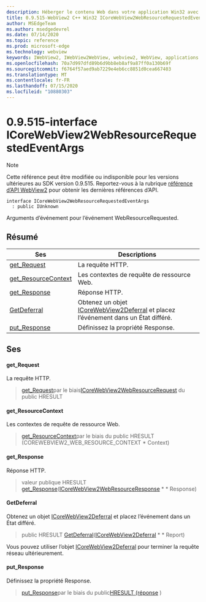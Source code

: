```yaml
---
description: Héberger le contenu Web dans votre application Win32 avec le contrôle Microsoft Edge WebView2
title: 0.9.515-WebView2 C++ Win32 ICoreWebView2WebResourceRequestedEventArgs
author: MSEdgeTeam
ms.author: msedgedevrel
ms.date: 07/14/2020
ms.topic: reference
ms.prod: microsoft-edge
ms.technology: webview
keywords: IWebView2, IWebView2WebView, webview2, WebView, applications Win32, Win32, Edge, ICoreWebView2, ICoreWebView2Controller, contrôle de navigateur, html Edge
ms.openlocfilehash: 70a7d997dfd89b6d9bb8eb8af9a87ff0a130b69f
ms.sourcegitcommit: f6764f57aed9ab7229e4eb6cc8851d0cea667403
ms.translationtype: MT
ms.contentlocale: fr-FR
ms.lasthandoff: 07/15/2020
ms.locfileid: "10880303"
---
```

# 0.9.515-interface ICoreWebView2WebResourceRequestedEventArgs 

> [!NOTE]
> Cette référence peut être modifiée ou indisponible pour les versions ultérieures au SDK version 0.9.515. Reportez-vous à la rubrique [référence d’API WebView2](../../../webview2-api-reference.md) pour obtenir les dernières références d’API.

```
interface ICoreWebView2WebResourceRequestedEventArgs
  : public IUnknown
```

Arguments d’événement pour l’événement WebResourceRequested.

## Résumé

 Ses                        | Descriptions
--------------------------------|---------------------------------------------
[get_Request](#get_request) | La requête HTTP.
[get_ResourceContext](#get_resourcecontext) | Les contextes de requête de ressource Web.
[get_Response](#get_response) | Réponse HTTP.
[GetDeferral](#getdeferral) | Obtenez un objet [ICoreWebView2Deferral](icorewebview2deferral.md) et placez l’événement dans un État différé.
[put_Response](#put_response) | Définissez la propriété Response.

## Ses

#### get_Request 

La requête HTTP.

> [get_Request](#get_request)par le biais[ICoreWebView2WebResourceRequest](icorewebview2webresourcerequest.md) du public HRESULT

#### get_ResourceContext 

Les contextes de requête de ressource Web.

> [get_ResourceContext](#get_resourcecontext)par le biais du public HRESULT (COREWEBVIEW2_WEB_RESOURCE_CONTEXT * Context)

#### get_Response 

Réponse HTTP.

> valeur publique HRESULT [get_Response](#get_response)([ICoreWebView2WebResourceResponse](icorewebview2webresourceresponse.md) * * Response)

#### GetDeferral 

Obtenez un objet [ICoreWebView2Deferral](icorewebview2deferral.md) et placez l’événement dans un État différé.

> public HRESULT [GetDeferral](#getdeferral)([ICoreWebView2Deferral](icorewebview2deferral.md) * * Report)

Vous pouvez utiliser l’objet [ICoreWebView2Deferral](icorewebview2deferral.md) pour terminer la requête réseau ultérieurement.

#### put_Response 

Définissez la propriété Response.

> [put_Response](#put_response)par le biais du public[HRESULT (réponse](icorewebview2webresourceresponse.md) )

